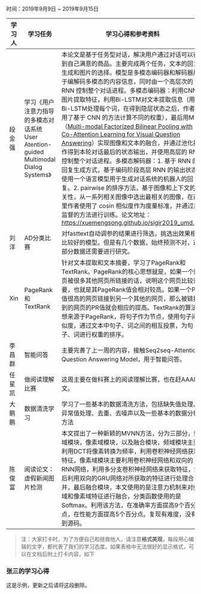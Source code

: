 时间：2019年9月9日 ~ 2019年9月15日

| 学习人  | 学习任务                                     | 学习心得和参考资料                                |
| ---- | ---------------------------------------- | ---------------------------------------- |
| 段金强  | 学习《用户注意力指导的多模态对话系统  User Atention-guided Multimodal Dialog Systems》 | 本论文是基于任务型对话，解决用户通过对话可以得到自己满意的商品。主要完成两个任务，文本的回复生成和图片的选择。模型是多模态编码器和解码器用于编解码多模态的内容信息，同时由一个高层次的 RNN 控制整个对话进程。多模态编码器：利用CNN对图片提取特征，利用Bi-LSTM对文本提取信息（用Bi-LSTM处理每个词，在得到隐层状态之后，作者使用了基于 CNN 的方法计算不同的权重），最后用MFB（[Multi-modal Factorized Bilinear Pooling with Co-Attention Learning for Visual Question Answering](https://arxiv.org/abs/1708.01471)）实现图像和文本的融合，并通过池化操作得到本轮对话最后的状态输出，并使用高层的 RNN 控制整个对话进程。多模态解码器：1. 基于 RNN 的回复生成方式，基于编码阶段高层 RNN 的输出状态，使用一个语言模型用于生成对话系统的机器人的回复。2. pairwise 的排序方法，基于图像和上下文的相关性，从一系列相关图像中选出最相关的图像，在这里作者使用了 cosin 相似度作为度量标准，并通过非监督的方法进行训练。论文地址：<https://xuemengsong.github.io/sigir2019_umd.pdf> |
|刘洋|AD分类比赛|对fasttext自动调参的结果进行筛选，挑选出效果相对比较好的模型。但是有几个数据，始终预测不对，这部分数据还需要进行研究。|
|Xin|PageRank和TextRank|针对文本提取和文本摘要，学习了PageRank和TextRank。PageRank的核心思想就是，如果一个网页被很多其他网页所链接的话，说明这个网页比较重要，也就是其PageRank值会相对较高。如果一个PR值很高的网页链接到另一个其他的网页，那么被链接到的网页的PR值就会相应的提高。TextRank的算法思想来源于PageRank，将句子作为节点，使用句子间相似度，通过文本中句子、词之间的相互投票，为句子、词进行权重的排序。|
|李昌群|智能问答|主要完善了上一周的内容，接触Seq2seq-Attention Question Answering Model，用于智能问答。|
|任星凯|做阅读理解比赛|这周主要在做科赛上的阅读理解比赛，也在赶AAAI论文。|
|大鹏鹏|数据清洗学习|学习了一些基本的数据清洗方法，包括缺失值处理、异常值处理、去重、去噪声以及一些基本的数据分析方法|
|陈俊富|阅读论文：虚假新闻图片检测|本文提出了一种新颖的MVNN方法，分为三部分，频域模块，像素域模块，以及融合模块，频域模块主要利用DCT将像素转换为频率，利用卷积神经网络获取特征，像素域模块主要利用卷积神经网络和双向的RNN网络，利用多分支卷积神经网络来获取特征，然后利用双向的GRU网络对所获取的特征进行处理合并，最后融合模块，本文使用的是注意力机制来对频域和像素域特征进行融合，分类函数使用的是Softmax。利用该方法，在准确率方面提高9个百分点，在性能方面提高5个百分点。复现有难度，没有找到源码。|

> 注：大家打卡时，为了方便自己和拯救他人，请注意**格式美观**，每段用心编辑的文字，都代表了我们的学习态度。如果表格中无法很好的显示格式，可以在文档后附上打卡内容，如下

### 张三的学习心得
这是示例，更新之后请将这段删除。
